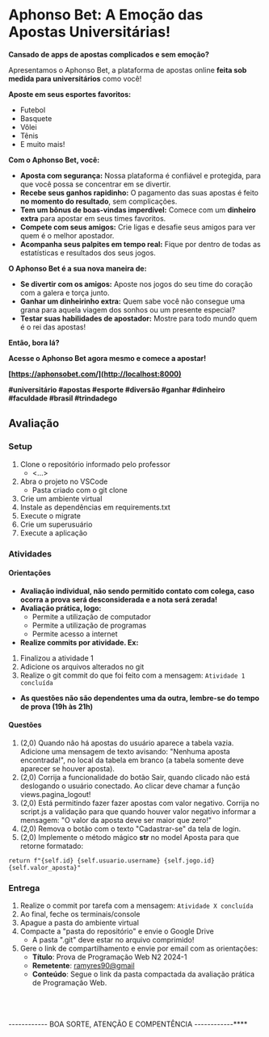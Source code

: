# Aphonso Bet: A Emoção das Apostas Universitárias!

**Cansado de apps de apostas complicados e sem emoção?** 

Apresentamos o Aphonso Bet, a plataforma de apostas online **feita sob medida para universitários** como você! 

**Aposte em seus esportes favoritos:**

* Futebol
* Basquete
* Vôlei
* Tênis
* E muito mais!

**Com o Aphonso Bet, você:**

* **Aposta com segurança:** Nossa plataforma é confiável e protegida, para que você possa se concentrar em se divertir.
* **Recebe seus ganhos rapidinho:** O pagamento das suas apostas é feito **no momento do resultado**, sem complicações.
* **Tem um bônus de boas-vindas imperdível:** Comece com um **dinheiro extra** para apostar em seus times favoritos.
* **Compete com seus amigos:** Crie ligas e desafie seus amigos para ver quem é o melhor apostador.
* **Acompanha seus palpites em tempo real:** Fique por dentro de todas as estatísticas e resultados dos seus jogos.

**O Aphonso Bet é a sua nova maneira de:**

* **Se divertir com os amigos:** Aposte nos jogos do seu time do coração com a galera e torça junto.
* **Ganhar um dinheirinho extra:** Quem sabe você não consegue uma grana para aquela viagem dos sonhos ou um presente especial?
* **Testar suas habilidades de apostador:** Mostre para todo mundo quem é o rei das apostas!

**Então, bora lá?**

**Acesse o Aphonso Bet agora mesmo e comece a apostar!**

**[https://aphonsobet.com/](http://localhost:8000)**

**#universitário #apostas #esporte #diversão #ganhar #dinheiro #faculdade #brasil #trindadego**

## Avaliação

### Setup

1. Clone o repositório informado pelo professor
    * <...> 
2. Abra o projeto no VSCode
    * Pasta criado com o git clone
3. Crie um ambiente virtual 
4. Instale as dependências em requirements.txt
5. Execute o migrate
6. Crie um superusuário
7. Execute a aplicação

### Atividades

#### Orientações
* **Avaliação individual, não sendo permitido contato com colega, caso ocorra a prova será desconsiderada e a nota será zerada!**
* **Avaliação prática, logo:**
    * Permite a utilização de computador
    * Permite a utilização de programas
    * Permite acesso a internet
* **Realize commits por atividade. Ex:**
1. Finalizou a atividade 1
2. Adicione os arquivos alterados no git
3. Realize o git commit do que foi feito com a mensagem: `Atividade 1 concluída`
* **As questões não são dependentes uma da outra, lembre-se do tempo de prova (19h às 21h)**


#### Questões

1. (2,0) Quando não há apostas do usuário aparece a tabela vazia. Adicione uma mensagem de texto avisando: "Nenhuma aposta encontrada!", no local da tabela em branco (a tabela somente deve aparecer se houver aposta).
1. (2,0) Corrija a funcionalidade do botão Sair, quando clicado não está deslogando o usuário conectado. Ao clicar deve chamar a função views.pagina_logout!
1. (2,0) Está permitindo fazer fazer apostas com valor negativo. Corrija no script.js a validação para que quando houver valor negativo informar a mensagem: "O valor da aposta deve ser maior que zero!"
1. (2,0) Remova o botão com o texto "Cadastrar-se" da tela de login.
1. (2,0) Implemente o método mágico __str__ no model Aposta para que retorne formatado:
   
```
return f"{self.id} {self.usuario.username} {self.jogo.id} {self.valor_aposta}" 
```

### Entrega

1. Realize o commit por tarefa com a mensagem: `Atividade X concluída`
2. Ao final, feche os terminais/console
3. Apague a pasta do ambiente virtual
4. Compacte a "pasta do repositório" e envie o Google Drive
    - A pasta ".git" deve estar no arquivo comprimido!
5. Gere o link de compartilhamento e envie por email com as orientações:
    - **Título**: Prova de Programação Web N2 2024-1
    - **Remetente**: [ramyres90@gmail](mailto:ramyres90@gmail.com?subject=Prova%20%de%20%Programacao%20%Web%20%N2%20%2024-1&body=Segue%20%link%20%da%20%pasta%20%compactado%20%da%20%avaliacao%20%pratica%20%de%20%Programacao%20%Web)
    - **Conteúdo**: Segue o link da pasta compactada da avaliação prática de Programação Web.

\
\
\
------------ BOA SORTE, ATENÇÃO E COMPENTÊNCIA ------------****